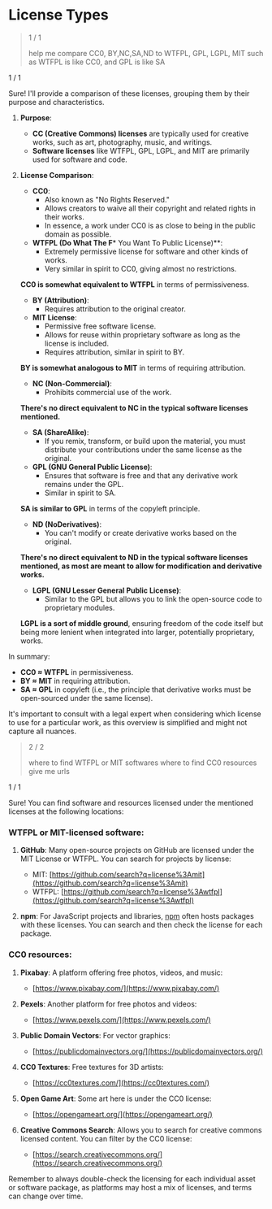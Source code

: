 # License Types

> 1 / 1
> 
> help me compare CC0, BY,NC,SA,ND to WTFPL, GPL, LGPL, MIT such as WTFPL is like CC0, and GPL is like SA

1 / 1

Sure! I'll provide a comparison of these licenses, grouping them by their purpose and characteristics.

1.  **Purpose**:
    
    *   **CC (Creative Commons) licenses** are typically used for creative works, such as art, photography, music, and writings.
    *   **Software licenses** like WTFPL, GPL, LGPL, and MIT are primarily used for software and code.
2.  **License Comparison**:
    
    *   **CC0**:
        *   Also known as "No Rights Reserved."
        *   Allows creators to waive all their copyright and related rights in their works.
        *   In essence, a work under CC0 is as close to being in the public domain as possible.
    *   **WTFPL (Do What The F**\* You Want To Public License)\*\*:
        *   Extremely permissive license for software and other kinds of works.
        *   Very similar in spirit to CC0, giving almost no restrictions.
    
    **CC0 is somewhat equivalent to WTFPL** in terms of permissiveness.
    
    *   **BY (Attribution)**:
        *   Requires attribution to the original creator.
    *   **MIT License**:
        *   Permissive free software license.
        *   Allows for reuse within proprietary software as long as the license is included.
        *   Requires attribution, similar in spirit to BY.
    
    **BY is somewhat analogous to MIT** in terms of requiring attribution.
    
    *   **NC (Non-Commercial)**:
        *   Prohibits commercial use of the work.
    
    **There's no direct equivalent to NC in the typical software licenses mentioned.**
    
    *   **SA (ShareAlike)**:
        *   If you remix, transform, or build upon the material, you must distribute your contributions under the same license as the original.
    *   **GPL (GNU General Public License)**:
        *   Ensures that software is free and that any derivative work remains under the GPL.
        *   Similar in spirit to SA.
    
    **SA is similar to GPL** in terms of the copyleft principle.
    
    *   **ND (NoDerivatives)**:
        *   You can't modify or create derivative works based on the original.
    
    **There's no direct equivalent to ND in the typical software licenses mentioned, as most are meant to allow for modification and derivative works.**
    
    *   **LGPL (GNU Lesser General Public License)**:
        *   Similar to the GPL but allows you to link the open-source code to proprietary modules.
    
    **LGPL is a sort of middle ground**, ensuring freedom of the code itself but being more lenient when integrated into larger, potentially proprietary, works.
    

In summary:

*   **CC0 ≈ WTFPL** in permissiveness.
*   **BY ≈ MIT** in requiring attribution.
*   **SA ≈ GPL** in copyleft (i.e., the principle that derivative works must be open-sourced under the same license).

It's important to consult with a legal expert when considering which license to use for a particular work, as this overview is simplified and might not capture all nuances.

> 2 / 2
> 
> where to find WTFPL or MIT softwares where to find CC0 resources give me urls

1 / 1

Sure! You can find software and resources licensed under the mentioned licenses at the following locations:

### WTFPL or MIT-licensed software:

1.  **GitHub**: Many open-source projects on GitHub are licensed under the MIT License or WTFPL. You can search for projects by license:
    
    *   MIT: [https://github.com/search?q=license%3Amit](https://github.com/search?q=license%3Amit)
    *   WTFPL: [https://github.com/search?q=license%3Awtfpl](https://github.com/search?q=license%3Awtfpl)
2.  **npm**: For JavaScript projects and libraries, [npm](https://www.npmjs.com/) often hosts packages with these licenses. You can search and then check the license for each package.
    

### CC0 resources:

1.  **Pixabay**: A platform offering free photos, videos, and music:
    
    *   [https://www.pixabay.com/](https://www.pixabay.com/)
2.  **Pexels**: Another platform for free photos and videos:
    
    *   [https://www.pexels.com/](https://www.pexels.com/)
3.  **Public Domain Vectors**: For vector graphics:
    
    *   [https://publicdomainvectors.org/](https://publicdomainvectors.org/)
4.  **CC0 Textures**: Free textures for 3D artists:
    
    *   [https://cc0textures.com/](https://cc0textures.com/)
5.  **Open Game Art**: Some art here is under the CC0 license:
    
    *   [https://opengameart.org/](https://opengameart.org/)
6.  **Creative Commons Search**: Allows you to search for creative commons licensed content. You can filter by the CC0 license:
    
    *   [https://search.creativecommons.org/](https://search.creativecommons.org/)

Remember to always double-check the licensing for each individual asset or software package, as platforms may host a mix of licenses, and terms can change over time.
